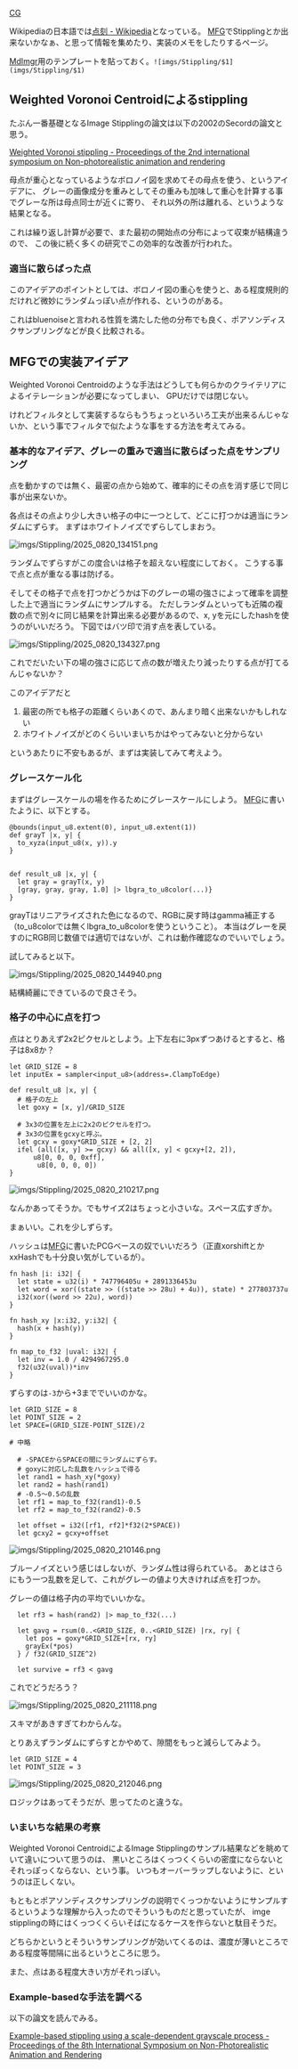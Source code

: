 [CG](CG)

Wikipediaの日本語では[点刻 - Wikipedia](https://ja.wikipedia.org/wiki/%E7%82%B9%E5%88%BB)となっている。
[MFG](MFG)でStipplingとか出来ないかなぁ、と思って情報を集めたり、実装のメモをしたりするページ。

[MdImgr](MdImgr)用のテンプレートを貼っておく。`![imgs/Stippling/$1](imgs/Stippling/$1)`

## Weighted Voronoi Centroidによるstippling

たぶん一番基礎となるImage Stipplingの論文は以下の2002のSecordの論文と思う。

[Weighted Voronoi stippling - Proceedings of the 2nd international symposium on Non-photorealistic animation and rendering](https://dl.acm.org/doi/abs/10.1145/508530.508537)

母点が重心となっているようなボロノイ図を求めてその母点を使う、というアイデアに、
グレーの画像成分を重みとしてその重みも加味して重心を計算する事でグレーな所は母点同士が近くに寄り、
それ以外の所は離れる、というような結果となる。

これは繰り返し計算が必要で、また最初の開始点の分布によって収束が結構違うので、
この後に続く多くの研究でこの効率的な改善が行われた。

### 適当に散らばった点

このアイデアのポイントとしては、ボロノイ図の重心を使うと、ある程度規則的だけれど微妙にランダムっぽい点が作れる、というのがある。

これはbluenoiseと言われる性質を満たした他の分布でも良く、ポアソンディスクサンプリングなどが良く比較される。

## MFGでの実装アイデア

Weighted Voronoi Centroidのような手法はどうしても何らかのクライテリアによるイテレーションが必要になってしまい、
GPUだけでは閉じない。

けれどフィルタとして実装するならもうちょっといろいろ工夫が出来るんじゃないか、という事でフィルタで似たような事をする方法を考えてみる。

### 基本的なアイデア、グレーの重みで適当に散らばった点をサンプリング

点を動かすのでは無く、最密の点から始めて、確率的にその点を消す感じで同じ事が出来ないか。

各点はその点より少し大きい格子の中に一つとして、どこに打つかは適当にランダムにずらす。
まずはホワイトノイズでずらしてしまおう。

![imgs/Stippling/2025_0820_134151.png](imgs/Stippling/2025_0820_134151.png)

ランダムでずらすがこの度合いは格子を超えない程度にしておく。
こうする事で点と点が重なる事は防げる。

そしてその格子で点を打つかどうかは下のグレーの場の強さによって確率を調整した上で適当にランダムにサンプルする。
ただしランダムといっても近隣の複数の点で別々に同じ結果を計算出来る必要があるので、x, yを元にしたhashを使うのがいいだろう。
下図ではバツ印で消す点を表している。

![imgs/Stippling/2025_0820_134327.png](imgs/Stippling/2025_0820_134327.png)

これでだいたい下の場の強さに応じて点の数が増えたり減ったりする点が打てるんじゃないか？

このアイデアだと

1. 最密の所でも格子の距離くらいあくので、あんまり暗く出来ないかもしれない
2. ホワイトノイズがどのくらいいまいちかはやってみないと分からない

というあたりに不安もあるが、まずは実装してみて考えよう。

### グレースケール化

まずはグレースケールの場を作るためにグレースケールにしよう。
[MFG](MFG)に書いたように、以下とする。

```
@bounds(input_u8.extent(0), input_u8.extent(1))
def grayT |x, y| {
  to_xyza(input_u8(x, y)).y
}


def result_u8 |x, y| {
  let gray = grayT(x, y)
  [gray, gray, gray, 1.0] |> lbgra_to_u8color(...)}
}
```

grayTはリニアライズされた色になるので、RGBに戻す時はgamma補正する（to_u8colorでは無くlbgra_to_u8colorを使うということ）。
本当はグレーを戻すのにRGB同じ数値では適切ではないが、これは動作確認なのでいいでしょう。

試してみると以下。

![imgs/Stippling/2025_0820_144940.png](imgs/Stippling/2025_0820_144940.png)

結構綺麗にできているので良さそう。

### 格子の中心に点を打つ

点はとりあえず2x2ピクセルとしよう。上下左右に3pxずつあけるとすると、格子は8x8か？

```
let GRID_SIZE = 8
let inputEx = sampler<input_u8>(address=.ClampToEdge)

def result_u8 |x, y| {
  # 格子の左上
  let goxy = [x, y]/GRID_SIZE

  # 3x3の位置を左上に2x2のピクセルを打つ。
  # 3x3の位置をgcxyと呼ぶ。
  let gcxy = goxy*GRID_SIZE + [2, 2]
  ifel (all([x, y] >= gcxy) && all([x, y] < gcxy+[2, 2]),
      u8[0, 0, 0, 0xff],
       u8[0, 0, 0, 0])
}
```

![imgs/Stippling/2025_0820_210217.png](imgs/Stippling/2025_0820_210217.png)

なんかあってそうか。でもサイズ2はちょっと小さいな。スペース広すぎか。

まぁいい。これを少しずらす。

ハッシュは[MFG](MFG)に書いたPCGベースの奴でいいだろう（正直xorshiftとかxxHashでも十分良い気がしているが）。

```
fn hash |i: i32| {
  let state = u32(i) * 747796405u + 2891336453u
  let word = xor((state >> ((state >> 28u) + 4u)), state) * 277803737u
  i32(xor((word >> 22u), word))
}

fn hash_xy |x:i32, y:i32| {
  hash(x + hash(y))
}

fn map_to_f32 |uval: i32| {
  let inv = 1.0 / 4294967295.0
  f32(u32(uval))*inv
}
```

ずらすのは`-3`から+3まででいいのかな。

```
let GRID_SIZE = 8
let POINT_SIZE = 2
let SPACE=(GRID_SIZE-POINT_SIZE)/2

# 中略

  # -SPACEからSPACEの間にランダムにずらす。
  # goxyに対応した乱数をハッシュで得る
  let rand1 = hash_xy(*goxy)
  let rand2 = hash(rand1)
  # -0.5〜0.5の乱数
  let rf1 = map_to_f32(rand1)-0.5
  let rf2 = map_to_f32(rand2)-0.5

  let offset = i32([rf1, rf2]*f32(2*SPACE))
  let gcxy2 = gcxy+offset
```

![imgs/Stippling/2025_0820_210146.png](imgs/Stippling/2025_0820_210146.png)

ブルーノイズという感じはしないが、ランダム性は得られている。
あとはさらにもう一つ乱数を足して、これがグレーの値より大きければ点を打つか。

グレーの値は格子内の平均でいいかな。


```
  let rf3 = hash(rand2) |> map_to_f32(...)

  let gavg = rsum(0..<GRID_SIZE, 0..<GRID_SIZE) |rx, ry| {
    let pos = goxy*GRID_SIZE+[rx, ry]
    grayEx(*pos)
  } / f32(GRID_SIZE^2)

  let survive = rf3 < gavg  
```

これでどうだろう？

![imgs/Stippling/2025_0820_211118.png](imgs/Stippling/2025_0820_211118.png)

スキマがあきすぎてわからんな。

とりあえずランダムにずらすとかやめて、隙間をもっと減らしてみよう。

```
let GRID_SIZE = 4
let POINT_SIZE = 3
```

![imgs/Stippling/2025_0820_212046.png](imgs/Stippling/2025_0820_212046.png)

ロジックはあってそうだが、思ってたのと違うな。

### いまいちな結果の考察

Weighted Voronoi CentroidによるImage Stipplingのサンプル結果などを眺めていて違いについて思うのは、
黒いところはくっつくくらいの密度にならないとそれっぽっくならない、という事。
いつもオーバーラップしないように、というのは正しくない。

もともとポアソンディスクサンプリングの説明でくっつかないようにサンプルするというような理解から入ったのでそういうものだと思っていたが、
imge stipplingの時にはくっつくくらいそばになるケースを作らないと駄目そうだ。

どちらかというとそういうサンプリングが効いてくるのは、濃度が薄いところである程度等間隔に出るというところに思う。

また、点はある程度大きい方がそれっぽい。

### Example-basedな手法を調べる

以下の論文を読んでみる。

[Example-based stippling using a scale-dependent grayscale process - Proceedings of the 8th International Symposium on Non-Photorealistic Animation and Rendering](https://dl.acm.org/doi/abs/10.1145/1809939.1809946)